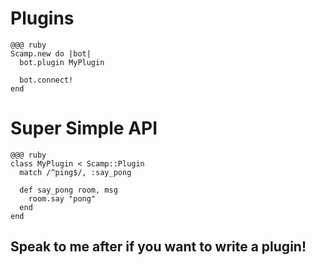 <!SLIDE center #plugins>

# Plugins

<!SLIDE #plugins>

    @@@ ruby
    Scamp.new do |bot|
      bot.plugin MyPlugin

      bot.connect!
    end

<!SLIDE center #plugins>

# Super Simple API

<!SLIDE #plugins>

    @@@ ruby
    class MyPlugin < Scamp::Plugin
      match /^ping$/, :say_pong

      def say_pong room, msg
        room.say "pong"
      end
    end

<!SLIDE center #plugins>

## Speak to me after if you want to write a plugin!
